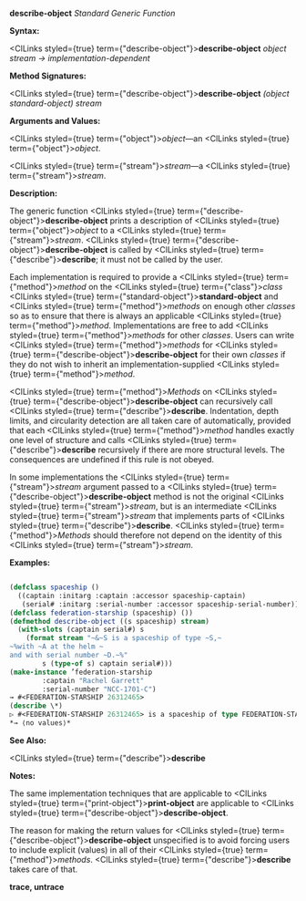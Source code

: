 **describe-object** *Standard Generic Function* 



**Syntax:** 



<ClLinks styled={true} term={"describe-object"}><b>describe-object</b></ClLinks> *object stream → implementation-dependent* 



**Method Signatures:** 



<ClLinks styled={true} term={"describe-object"}><b>describe-object</b></ClLinks> *(object standard-object) stream* 



**Arguments and Values:** 



<ClLinks styled={true} term={"object"}><i>object</i></ClLinks>—an <ClLinks styled={true} term={"object"}><i>object</i></ClLinks>. 



<ClLinks styled={true} term={"stream"}><i>stream</i></ClLinks>—a <ClLinks styled={true} term={"stream"}><i>stream</i></ClLinks>. 



**Description:** 



The generic function <ClLinks styled={true} term={"describe-object"}><b>describe-object</b></ClLinks> prints a description of <ClLinks styled={true} term={"object"}><i>object</i></ClLinks> to a <ClLinks styled={true} term={"stream"}><i>stream</i></ClLinks>. <ClLinks styled={true} term={"describe-object"}><b>describe-object</b></ClLinks> is called by <ClLinks styled={true} term={"describe"}><b>describe</b></ClLinks>; it must not be called by the user. 



Each implementation is required to provide a <ClLinks styled={true} term={"method"}><i>method</i></ClLinks> on the <ClLinks styled={true} term={"class"}><i>class</i></ClLinks> <ClLinks styled={true} term={"standard-object"}><b>standard-object</b></ClLinks> and <ClLinks styled={true} term={"method"}><i>methods</i></ClLinks> on enough other *classes* so as to ensure that there is always an applicable <ClLinks styled={true} term={"method"}><i>method</i></ClLinks>. Implementations are free to add <ClLinks styled={true} term={"method"}><i>methods</i></ClLinks> for other *classes*. Users can write <ClLinks styled={true} term={"method"}><i>methods</i></ClLinks> for <ClLinks styled={true} term={"describe-object"}><b>describe-object</b></ClLinks> for their own *classes* if they do not wish to inherit an implementation-supplied <ClLinks styled={true} term={"method"}><i>method</i></ClLinks>. 



<ClLinks styled={true} term={"method"}><i>Methods</i></ClLinks> on <ClLinks styled={true} term={"describe-object"}><b>describe-object</b></ClLinks> can recursively call <ClLinks styled={true} term={"describe"}><b>describe</b></ClLinks>. Indentation, depth limits, and circularity detection are all taken care of automatically, provided that each <ClLinks styled={true} term={"method"}><i>method</i></ClLinks> handles exactly one level of structure and calls <ClLinks styled={true} term={"describe"}><b>describe</b></ClLinks> recursively if there are more structural levels. The consequences are undefined if this rule is not obeyed. 







 



 



In some implementations the <ClLinks styled={true} term={"stream"}><i>stream</i></ClLinks> argument passed to a <ClLinks styled={true} term={"describe-object"}><b>describe-object</b></ClLinks> method is not the original <ClLinks styled={true} term={"stream"}><i>stream</i></ClLinks>, but is an intermediate <ClLinks styled={true} term={"stream"}><i>stream</i></ClLinks> that implements parts of <ClLinks styled={true} term={"describe"}><b>describe</b></ClLinks>. <ClLinks styled={true} term={"method"}><i>Methods</i></ClLinks> should therefore not depend on the identity of this <ClLinks styled={true} term={"stream"}><i>stream</i></ClLinks>. 



**Examples:**
```lisp

(defclass spaceship () 
  ((captain :initarg :captain :accessor spaceship-captain) 
   (serial# :initarg :serial-number :accessor spaceship-serial-number))) 
(defclass federation-starship (spaceship) ()) 
(defmethod describe-object ((s spaceship) stream) 
  (with-slots (captain serial#) s 
    (format stream "~&~S is a spaceship of type ~S,~ 
~%with ~A at the helm ~ 
and with serial number ~D.~%" 
	    s (type-of s) captain serial#))) 
(make-instance ’federation-starship 
		:captain "Rachel Garrett" 
		:serial-number "NCC-1701-C") 
→ #<FEDERATION-STARSHIP 26312465> 
(describe \*) 
▷ #<FEDERATION-STARSHIP 26312465> is a spaceship of type FEDERATION-STARSHIP, ▷ with Rachel Garrett at the helm and with serial number NCC-1701-C. 
*→ ⟨no values⟩* 

```
**See Also:** 



<ClLinks styled={true} term={"describe"}><b>describe</b></ClLinks> 



**Notes:** 



The same implementation techniques that are applicable to <ClLinks styled={true} term={"print-object"}><b>print-object</b></ClLinks> are applicable to <ClLinks styled={true} term={"describe-object"}><b>describe-object</b></ClLinks>. 



The reason for making the return values for <ClLinks styled={true} term={"describe-object"}><b>describe-object</b></ClLinks> unspecified is to avoid forcing users to include explicit (values) in all of their <ClLinks styled={true} term={"method"}><i>methods</i></ClLinks>. <ClLinks styled={true} term={"describe"}><b>describe</b></ClLinks> takes care of that. 







 



 



**trace, untrace** 



